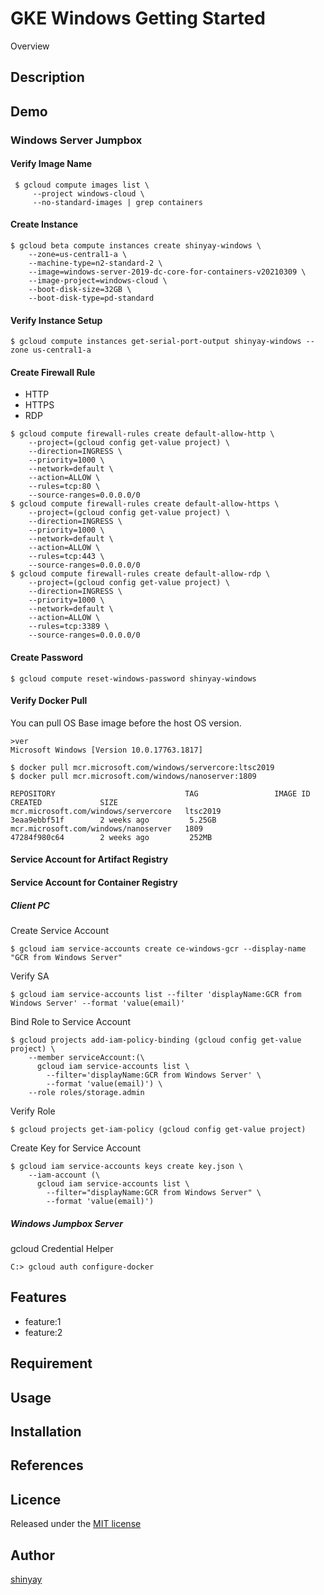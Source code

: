 # GKE Windows Getting Started

Overview

## Description

## Demo
### Windows Server Jumpbox
#### Verify Image Name
```
 $ gcloud compute images list \
     --project windows-cloud \
     --no-standard-images | grep containers

```

#### Create Instance
```
$ gcloud beta compute instances create shinyay-windows \
    --zone=us-central1-a \
    --machine-type=n2-standard-2 \
    --image=windows-server-2019-dc-core-for-containers-v20210309 \
    --image-project=windows-cloud \
    --boot-disk-size=32GB \
    --boot-disk-type=pd-standard
```

#### Verify Instance Setup
```
$ gcloud compute instances get-serial-port-output shinyay-windows --zone us-central1-a
```

#### Create Firewall Rule
- HTTP
- HTTPS
- RDP

```
$ gcloud compute firewall-rules create default-allow-http \
    --project=(gcloud config get-value project) \
    --direction=INGRESS \
    --priority=1000 \
    --network=default \
    --action=ALLOW \
    --rules=tcp:80 \
    --source-ranges=0.0.0.0/0
$ gcloud compute firewall-rules create default-allow-https \
    --project=(gcloud config get-value project) \
    --direction=INGRESS \
    --priority=1000 \
    --network=default \
    --action=ALLOW \
    --rules=tcp:443 \
    --source-ranges=0.0.0.0/0
$ gcloud compute firewall-rules create default-allow-rdp \
    --project=(gcloud config get-value project) \
    --direction=INGRESS \
    --priority=1000 \
    --network=default \
    --action=ALLOW \
    --rules=tcp:3389 \
    --source-ranges=0.0.0.0/0
```

#### Create Password
```
$ gcloud compute reset-windows-password shinyay-windows
```

#### Verify Docker Pull
You can pull OS Base image before the host OS version.
```
>ver
Microsoft Windows [Version 10.0.17763.1817]
```
```
$ docker pull mcr.microsoft.com/windows/servercore:ltsc2019
$ docker pull mcr.microsoft.com/windows/nanoserver:1809

REPOSITORY                             TAG                 IMAGE ID            CREATED             SIZE
mcr.microsoft.com/windows/servercore   ltsc2019            3eaa9ebbf51f        2 weeks ago         5.25GB
mcr.microsoft.com/windows/nanoserver   1809                47284f980c64        2 weeks ago         252MB
```
#### Service Account for Artifact Registry
#### Service Account for Container Registry
##### Client PC
Create Service Account
```
$ gcloud iam service-accounts create ce-windows-gcr --display-name "GCR from Windows Server"
```

Verify SA
```
$ gcloud iam service-accounts list --filter 'displayName:GCR from Windows Server' --format 'value(email)'
```

Bind Role to Service Account
```
$ gcloud projects add-iam-policy-binding (gcloud config get-value project) \
    --member serviceAccount:(\
      gcloud iam service-accounts list \
        --filter='displayName:GCR from Windows Server' \
        --format 'value(email)') \
    --role roles/storage.admin
```

Verify Role
```
$ gcloud projects get-iam-policy (gcloud config get-value project)
```

Create Key for Service Account
```
$ gcloud iam service-accounts keys create key.json \
    --iam-account (\
      gcloud iam service-accounts list \
        --filter="displayName:GCR from Windows Server" \
        --format 'value(email)')

```

##### Windows Jumpbox Server
gcloud Credential Helper
```
C:> gcloud auth configure-docker
```

## Features

- feature:1
- feature:2

## Requirement

## Usage

## Installation

## References

## Licence

Released under the [MIT license](https://gist.githubusercontent.com/shinyay/56e54ee4c0e22db8211e05e70a63247e/raw/34c6fdd50d54aa8e23560c296424aeb61599aa71/LICENSE)

## Author

[shinyay](https://github.com/shinyay)
